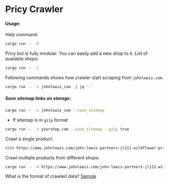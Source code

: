 # Pricy Crawler




#### Usage:

Help command:
```bash
cargo run -- -h
```

Pricy bot is fully modular. You can easily add a new shop to it.
List of available shops:
```bash
cargo run -- -l

```

Following commands shows how crawler start scraping from `johnlewis.com`.

```bash
cargo run -- -s johnlewis_com  | jq '.'

```

##### Save sitemap links on storage:

```bash
cargo run -- -s johnlewis_com --save_sitemap
```

- If sitemap is in `gzip` format

```bash
cargo run -- -s yourshop_com --save_sitemap --gzip true
```


Crawl a single product:

```bash
echo https://www.johnlewis.com/john-lewis-partners-jl111-wildflower-print-sewing-machine-blue/p5548442 | cargo run -- -p
```

Crawl multiple products from different shops:


```bash
cargo run -- -m https://www.johnlewis.com/john-lewis-partners-jl111-wildflower-print-sewing-machine-blue/p5548442,https://www.johnlewis.com/john-lewis-partners-jl111-wildflower-print-sewing-machine-blue/p552242

```

What is the format of crawled data?
[Sample](./sample-crawled-products.json)


